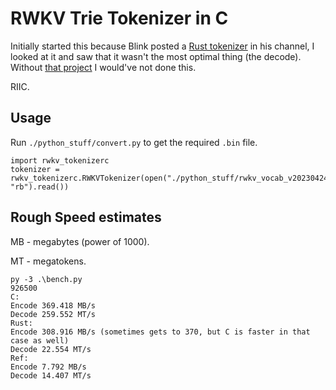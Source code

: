 # RWKV Trie Tokenizer in C

Initially started this because Blink posted a [Rust tokenizer][rust] in his channel, I looked at it and saw that it wasn't the most optimal thing (the decode). Without [that project][rust] I would've not done this.

RIIC.

## Usage

Run `./python_stuff/convert.py` to get the required `.bin` file.

```py3
import rwkv_tokenizerc
tokenizer = rwkv_tokenizerc.RWKVTokenizer(open("./python_stuff/rwkv_vocab_v20230424.bin", "rb").read())
```

## Rough Speed estimates

MB - megabytes (power of 1000).

MT - megatokens.

```
py -3 .\bench.py
926500
C:
Encode 369.418 MB/s
Decode 259.552 MT/s
Rust:
Encode 308.916 MB/s (sometimes gets to 370, but C is faster in that case as well)
Decode 22.554 MT/s
Ref:
Encode 7.792 MB/s
Decode 14.407 MT/s
```

[rust]: <https://github.com/cahya-wirawan/rwkv-tokenizer> "Rust RWKV Tokenizer by gh:cahya-wirawan"
